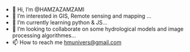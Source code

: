 - 👋 Hi, I’m @HAMZAZAMZAMI
- 👀 I’m interested in GIS, Remote sensing and mapping ...
- 🌱 I’m currently learning python & JS...
- 💞️ I’m looking to collaborate on some hydrological models and image processing algorithmes...
- 📫 How to reach me hmunivers@gmail.com

<!---
HAMZAZAMZAMI/HAMZAZAMZAMI is a ✨ special ✨ repository because its `README.md` (this file) appears on your GitHub profile.
You can click the Preview link to take a look at your changes.
--->
